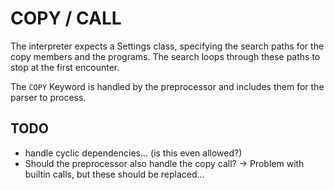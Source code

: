 # COPY / CALL

The interpreter expects a Settings class, specifying the search paths for the copy members and the programs.
The search loops through these paths to stop at the first encounter.

The `COPY` Keyword is handled by the preprocessor and includes them for the parser to process.

## TODO

- handle cyclic dependencies... (is this even allowed?)
- Should the preprocessor also handle the copy call? -> Problem with builtin calls, but these should be replaced...